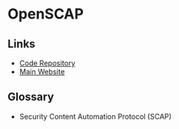 # OpenSCAP

## Links

- [Code Repository](https://github.com/OpenSCAP/openscap)
- [Main Website](https://open-scap.org/tools/openscap-base/)

## Glossary

- Security Content Automation Protocol (SCAP)

<!--
yum install openscap-scanner
apt-get install libopenscap8
-->
